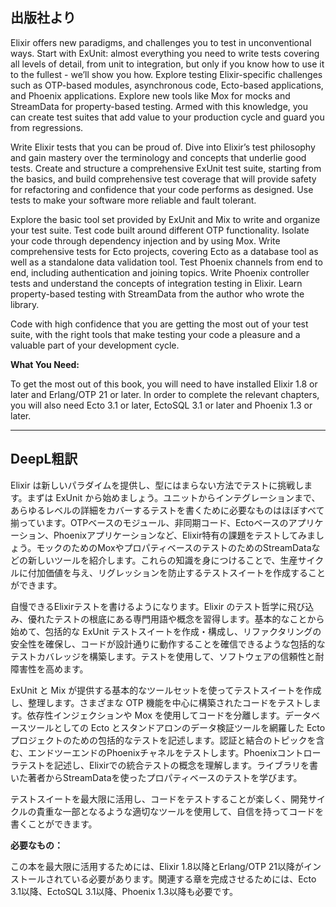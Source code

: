 ## 出版社より

Elixir offers new paradigms, and challenges you to test in unconventional ways. Start with ExUnit: almost everything you need to write tests covering all levels of detail, from unit to integration, but only if you know how to use it to the fullest - we’ll show you how. Explore testing Elixir-specific challenges such as OTP-based modules, asynchronous code, Ecto-based applications, and Phoenix applications. Explore new tools like Mox for mocks and StreamData for property-based testing. Armed with this knowledge, you can create test suites that add value to your production cycle and guard you from regressions.

Write Elixir tests that you can be proud of. Dive into Elixir’s test philosophy and gain mastery over the terminology and concepts that underlie good tests. Create and structure a comprehensive ExUnit test suite, starting from the basics, and build comprehensive test coverage that will provide safety for refactoring and confidence that your code performs as designed. Use tests to make your software more reliable and fault tolerant.

Explore the basic tool set provided by ExUnit and Mix to write and organize your test suite. Test code built around different OTP functionality. Isolate your code through dependency injection and by using Mox. Write comprehensive tests for Ecto projects, covering Ecto as a database tool as well as a standalone data validation tool. Test Phoenix channels from end to end, including authentication and joining topics. Write Phoenix controller tests and understand the concepts of integration testing in Elixir. Learn property-based testing with StreamData from the author who wrote the library.

Code with high confidence that you are getting the most out of your test suite, with the right tools that make testing your code a pleasure and a valuable part of your development cycle.

**What You Need:**

To get the most out of this book, you will need to have installed Elixir 1.8 or later and Erlang/OTP 21 or later. In order to complete the relevant chapters, you will also need Ecto 3.1 or later, EctoSQL 3.1 or later and Phoenix 1.3 or later.

---

## DeepL粗訳

Elixir は新しいパラダイムを提供し、型にはまらない方法でテストに挑戦します。まずは ExUnit から始めましょう。ユニットからインテグレーションまで、あらゆるレベルの詳細をカバーするテストを書くために必要なものはほぼすべて揃っています。OTPベースのモジュール、非同期コード、Ectoベースのアプリケーション、Phoenixアプリケーションなど、Elixir特有の課題をテストしてみましょう。モックのためのMoxやプロパティベースのテストのためのStreamDataなどの新しいツールを紹介します。これらの知識を身につけることで、生産サイクルに付加価値を与え、リグレッションを防止するテストスイートを作成することができます。

自慢できるElixirテストを書けるようになります。Elixir のテスト哲学に飛び込み、優れたテストの根底にある専門用語や概念を習得します。基本的なことから始めて、包括的な ExUnit テストスイートを作成・構成し、リファクタリングの安全性を確保し、コードが設計通りに動作することを確信できるような包括的なテストカバレッジを構築します。テストを使用して、ソフトウェアの信頼性と耐障害性を高めます。

ExUnit と Mix が提供する基本的なツールセットを使ってテストスイートを作成し、整理します。さまざまな OTP 機能を中心に構築されたコードをテストします。依存性インジェクションや Mox を使用してコードを分離します。データベースツールとしての Ecto とスタンドアロンのデータ検証ツールを網羅した Ecto プロジェクトのための包括的なテストを記述します。認証と結合のトピックを含む、エンドツーエンドのPhoenixチャネルをテストします。Phoenixコントローラテストを記述し、Elixirでの統合テストの概念を理解します。ライブラリを書いた著者からStreamDataを使ったプロパティベースのテストを学びます。

テストスイートを最大限に活用し、コードをテストすることが楽しく、開発サイクルの貴重な一部となるような適切なツールを使用して、自信を持ってコードを書くことができます。

**必要なもの：**

この本を最大限に活用するためには、Elixir 1.8以降とErlang/OTP 21以降がインストールされている必要があります。関連する章を完成させるためには、Ecto 3.1以降、EctoSQL 3.1以降、Phoenix 1.3以降も必要です。
